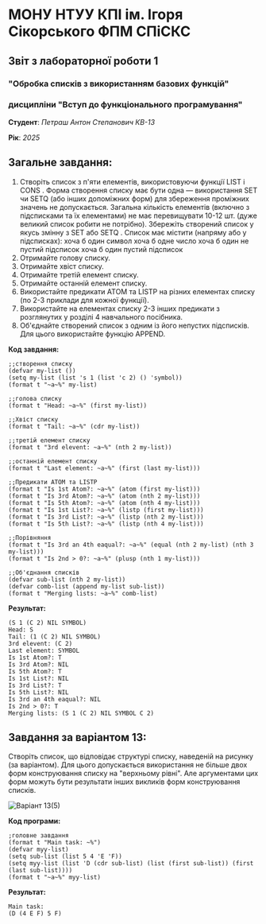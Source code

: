 # МОНУ НТУУ КПІ ім. Ігоря Сікорського ФПМ СПіСКС

## Звіт з лабораторної роботи 1
### "Обробка списків з використанням базових функцій"
### дисципліни "Вступ до функціонального програмування"

**Студент**: *Петраш Антон Степанович КВ-13*


**Рік**: *2025*

## Загальне завдання:
1. Створіть список з п'яти елементів, використовуючи функції LIST і CONS . Форма створення списку має бути одна — використання SET чи SETQ (або інших допоміжних форм) для збереження проміжних значень не допускається. Загальна кількість елементів (включно з підсписками та їх елементами) не має перевищувати 10-12 шт. (дуже великий список робити не потрібно). Збережіть створений список у якусь змінну з SET або SETQ . Список має містити (напряму або у підсписках): хоча б один символ хоча б одне число хоча б один не пустий підсписок хоча б один пустий підсписок
2. Отримайте голову списку.
3. Отримайте хвіст списку.
4. Отримайте третій елемент списку.
5. Отримайте останній елемент списку.
6. Використайте предикати ATOM та LISTP на різних елементах списку (по 2-3 приклади для кожної функції).
7. Використайте на елементах списку 2-3 інших предикати з розглянутих у розділі 4 навчального посібника.
8. Об'єднайте створений список з одним із його непустих підсписків. Для цього використайте функцію APPEND.

**Код завдання:**
```
;;створення списку
(defvar my-list ())   
(setq my-list (list 's 1 (list 'c 2) () 'symbol))
(format t "~a~%" my-list)

;;голова списку
(format t "Head: ~a~%" (first my-list))

;;Хвіст списку
(format t "Tail: ~a~%" (cdr my-list))

;;третій елемент списку
(format t "3rd elevent: ~a~%" (nth 2 my-list))

;;останній елемент списку
(format t "Last element: ~a~%" (first (last my-list)))

;;Предикати ATOM та LISTP
(format t "Is 1st Atom?: ~a~%" (atom (first my-list)))
(format t "Is 3rd Atom?: ~a~%" (atom (nth 2 my-list)))
(format t "Is 5th Atom?: ~a~%" (atom (nth 4 my-list)))
(format t "Is 1st List?: ~a~%" (listp (first my-list)))
(format t "Is 3rd List?: ~a~%" (listp (nth 2 my-list)))
(format t "Is 5th List?: ~a~%" (listp (nth 4 my-list)))

;;Порівняння
(format t "Is 3rd an 4th eaqual?: ~a~%" (equal (nth 2 my-list) (nth 3 my-list)))
(format t "Is 2nd > 0?: ~a~%" (plusp (nth 1 my-list)))

;;Об'єднання списків
(defvar sub-list (nth 2 my-list))
(defvar comb-list (append my-list sub-list))
(format t "Merging lists: ~a~%" comb-list)
```
**Результат:**
```
(S 1 (C 2) NIL SYMBOL)
Head: S
Tail: (1 (C 2) NIL SYMBOL)
3rd elevent: (C 2)
Last element: SYMBOL
Is 1st Atom?: T
Is 3rd Atom?: NIL
Is 5th Atom?: T
Is 1st List?: NIL
Is 3rd List?: T
Is 5th List?: NIL
Is 3rd an 4th eaqual?: NIL
Is 2nd > 0?: T
Merging lists: (S 1 (C 2) NIL SYMBOL C 2)
```
## Завдання за варіантом 13:
Створіть список, що відповідає структурі списку, наведеній на рисунку (за варіантом).
Для цього допускається використання не більше двох форм конструювання
списку на "верхньому рівні". Але аргументами цих форм можуть бути результати
інших викликів форм конструювання списків.

![Варіант 13(5)](https://github.com/user-attachments/assets/90a332aa-ae32-4e14-a2df-3daff96e6019)

**Код програми:**
```
;головне завдання
(format t "Main task: ~%")
(defvar myy-list)
(setq sub-list (list 5 4 'E 'F))
(setq myy-list (list 'D (cdr sub-list) (list (first sub-list)) (first (last sub-list))))
(format t "~a~%" myy-list)
```

**Результат:**
```
Main task: 
(D (4 E F) 5 F)
```



